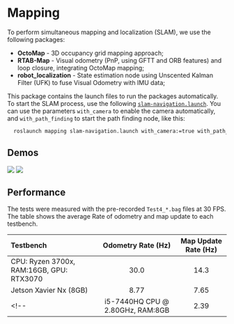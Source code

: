 # Mapping

To perform simultaneous mapping and localization (SLAM), we use the following packages:

- **OctoMap** - 3D occupancy grid mapping approach;
- **RTAB-Map** - Visual odometry (PnP, using GFTT and ORB features) and loop closure, integrating OctoMap mapping;
- **robot_localization** - State estimation node using Unscented Kalman Filter (UFK) to fuse Visual Odometry with IMU data;

This package contains the launch files to run the packages automatically. To start the SLAM process, use the following [`slam-navigation.launch`](launch/slam-navigation.launch). You can use the parameters `with_camera` to enable the camera automatically, and `with_path_finding` to start the path finding node, like this:

```bash
  roslaunch mapping slam-navigation.launch with_camera:=true with_path_finding:=true
```

## Demos

![](img/2d_mapping.gif)
![](img/3d_mapping.gif)

## Performance 

The tests were measured with the pre-recorded ``Test4_*.bag`` files at 30 FPS. The table shows the average Rate of odometry and map update to each testbench.


| Testbench                                | Odometry Rate (Hz) | Map Update Rate (Hz) |
| :-------------------------------------   | :----------------: | :------------------: |
| CPU: Ryzen 3700x, RAM:16GB, GPU: RTX3070 | 30.0               | 14.3                 |
| Jetson Xavier Nx (8GB)                   | 8.77               | 7.65                 |           
<!--| i5-7440HQ CPU @ 2.80GHz, RAM:8GB         | 2.39   | 3.89   |  26.67      | 2.60              |  1.65          |-->
